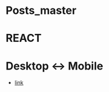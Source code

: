 # Posts_master

# REACT

# Desktop <-> Mobile

- [link](https://alexdolz.github.io/Posts_master_web_app_REACT/)
